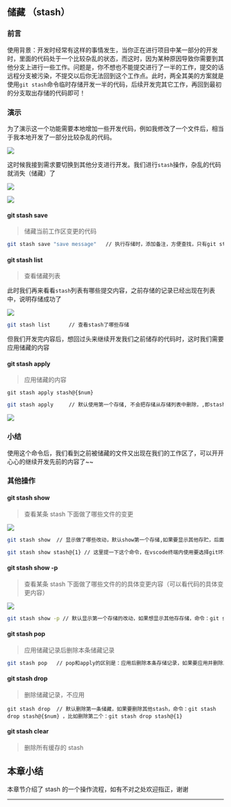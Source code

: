 ## 储藏 （stash）

### 前言

使用背景：开发时经常有这样的事情发生，当你正在进行项目中某一部分的开发时，里面的代码处于一个比较杂乱的状态，而这时，因为某种原因导致你需要到其他分支上进行一些工作。问题是，你不想也不能提交进行了一半的工作，提交的话远程分支被污染，不提交以后你无法回到这个工作点。此时，两全其美的方案就是使用`git stash`命令临时存储开发一半的代码，后续开发完其它工作，再回到最初的分支取出存储的代码即可！

### 演示

为了演示这一个功能需要本地增加一些开发代码，例如我修改了一个文件后，相当于我本地开发了一部分比较杂乱的代码。

![](https://gitee.com/sjy666666/image-host/raw/master/img/image-20210811095637520.png)

这时候我接到需求要切换到其他分支进行开发。我们进行`stash`操作，杂乱的代码就消失（储藏）了

![](https://gitee.com/sjy666666/image-host/raw/master/img/image-20210811100218721.png)

![](https://gitee.com/sjy666666/image-host/raw/master/img/image-20210811103031577.png)

#### git stash save

> 储藏当前工作区变更的代码

```bash
git stash save "save message"	// 执行存储时，添加备注，方便查找，只有git stash 也要可以的，但查找时不方便识别。
```

#### git stash list

> 查看储藏列表

此时我们再来看看`stash`列表有哪些提交内容，之前存储的记录已经出现在列表中，说明存储成功了

![](https://gitee.com/sjy666666/image-host/raw/master/img/image-20210811101029384.png)

```bash
git stash list		// 查看stash了哪些存储
```

但我们开发完内容后，想回过头来继续开发我们之前储存的代码时，这时我们需要应用储藏的内容

#### git stash apply

> 应用储藏的内容

`git stash apply stash@{$num}`

```bash
git stash apply 	// 默认使用第一个存储, 不会把存储从存储列表中删除，,即stash@{0}，如果要使用其他个，git stash apply stash@{$num} ， 比如第二个：git stash apply stash@{1}
```

![](https://gitee.com/sjy666666/image-host/raw/master/img/image-20210811103849041.png)

### 小结

使用这个命令后，我们看到之前被储藏的文件又出现在我们的工作区了，可以开开心心的继续开发先前的内容了~~

### 其他操作

#### git stash show

> 查看某条 stash 下面做了哪些文件的变更

![](https://gitee.com/sjy666666/image-host/raw/master/img/image-20210811101215972.png)

```bash
git stash show	// 显示做了哪些改动，默认show第一个存储,如果要显示其他存贮，后面加stash@{$num}，比如第二个 git stash show stash@{1}

git stash show stash@{1} // 这里提一下这个命令，在vscode终端内使用要选择git环境，否则会报错
```

#### git stash show -p

> 查看某条 stash 下面做了哪些文件的的具体变更内容（可以看代码的具体变更内容）

![](https://gitee.com/sjy666666/image-host/raw/master/img/image-20210811102645036.png)

```bash
git stash show -p // 默认显示第一个存储的改动，如果想显示其他存存储，命令：git stash show stash@{$num}  -p ，比如第二个：git stash show  stash@{1}  -p
```

#### git stash pop

> 应用储藏记录后删除本条储藏记录

```bash
git stash pop	// pop和apply的区别是：应用后删除本条存储记录，如果要应用并删除其他stash，命令：git stash pop stash@{$num} ，比如应用并删除第二个：git stash pop stash@{1}
```

#### git stash drop

> 删除储藏记录，不应用

```
git stash drop	// 默认删除第一条储藏，如果要删除其他stash，命令：git stash drop stash@{$num} ，比如删除第二个：git stash drop stash@{1}
```

#### git stash clear

> 删除所有缓存的 stash

## 本章小结

本章节介绍了 stash 的一个操作流程，如有不对之处欢迎指正，谢谢

---
